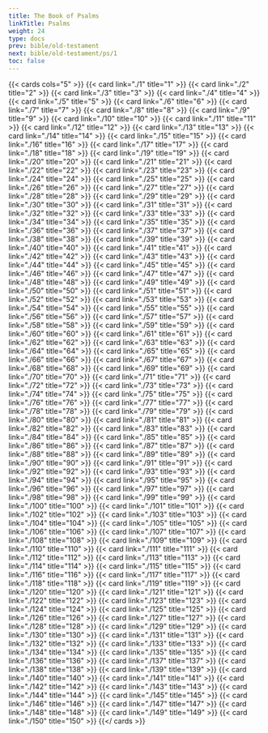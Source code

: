 ```yaml
---
title: The Book of Psalms
linkTitle: Psalms
weight: 24
type: docs
prev: bible/old-testament
next: bible/old-testament/ps/1
toc: false
---
```


{{< cards cols="5" >}}
  {{< card link="./1" title="1" >}}
  {{< card link="./2" title="2" >}}
  {{< card link="./3" title="3" >}}
  {{< card link="./4" title="4" >}}
  {{< card link="./5" title="5" >}}
  {{< card link="./6" title="6" >}}
  {{< card link="./7" title="7" >}}
  {{< card link="./8" title="8" >}}
  {{< card link="./9" title="9" >}}
  {{< card link="./10" title="10" >}}
  {{< card link="./11" title="11" >}}
  {{< card link="./12" title="12" >}}
  {{< card link="./13" title="13" >}}
  {{< card link="./14" title="14" >}}
  {{< card link="./15" title="15" >}}
  {{< card link="./16" title="16" >}}
  {{< card link="./17" title="17" >}}
  {{< card link="./18" title="18" >}}
  {{< card link="./19" title="19" >}}
  {{< card link="./20" title="20" >}}
  {{< card link="./21" title="21" >}}
  {{< card link="./22" title="22" >}}
  {{< card link="./23" title="23" >}}
  {{< card link="./24" title="24" >}}
  {{< card link="./25" title="25" >}}
  {{< card link="./26" title="26" >}}
  {{< card link="./27" title="27" >}}
  {{< card link="./28" title="28" >}}
  {{< card link="./29" title="29" >}}
  {{< card link="./30" title="30" >}}
  {{< card link="./31" title="31" >}}
  {{< card link="./32" title="32" >}}
  {{< card link="./33" title="33" >}}
  {{< card link="./34" title="34" >}}
  {{< card link="./35" title="35" >}}
  {{< card link="./36" title="36" >}}
  {{< card link="./37" title="37" >}}
  {{< card link="./38" title="38" >}}
  {{< card link="./39" title="39" >}}
  {{< card link="./40" title="40" >}}
  {{< card link="./41" title="41" >}}
  {{< card link="./42" title="42" >}}
  {{< card link="./43" title="43" >}}
  {{< card link="./44" title="44" >}}
  {{< card link="./45" title="45" >}}
  {{< card link="./46" title="46" >}}
  {{< card link="./47" title="47" >}}
  {{< card link="./48" title="48" >}}
  {{< card link="./49" title="49" >}}
  {{< card link="./50" title="50" >}}
  {{< card link="./51" title="51" >}}
  {{< card link="./52" title="52" >}}
  {{< card link="./53" title="53" >}}
  {{< card link="./54" title="54" >}}
  {{< card link="./55" title="55" >}}
  {{< card link="./56" title="56" >}}
  {{< card link="./57" title="57" >}}
  {{< card link="./58" title="58" >}}
  {{< card link="./59" title="59" >}}
  {{< card link="./60" title="60" >}}
  {{< card link="./61" title="61" >}}
  {{< card link="./62" title="62" >}}
  {{< card link="./63" title="63" >}}
  {{< card link="./64" title="64" >}}
  {{< card link="./65" title="65" >}}
  {{< card link="./66" title="66" >}}
  {{< card link="./67" title="67" >}}
  {{< card link="./68" title="68" >}}
  {{< card link="./69" title="69" >}}
  {{< card link="./70" title="70" >}}
  {{< card link="./71" title="71" >}}
  {{< card link="./72" title="72" >}}
  {{< card link="./73" title="73" >}}
  {{< card link="./74" title="74" >}}
  {{< card link="./75" title="75" >}}
  {{< card link="./76" title="76" >}}
  {{< card link="./77" title="77" >}}
  {{< card link="./78" title="78" >}}
  {{< card link="./79" title="79" >}}
  {{< card link="./80" title="80" >}}
  {{< card link="./81" title="81" >}}
  {{< card link="./82" title="82" >}}
  {{< card link="./83" title="83" >}}
  {{< card link="./84" title="84" >}}
  {{< card link="./85" title="85" >}}
  {{< card link="./86" title="86" >}}
  {{< card link="./87" title="87" >}}
  {{< card link="./88" title="88" >}}
  {{< card link="./89" title="89" >}}
  {{< card link="./90" title="90" >}}
  {{< card link="./91" title="91" >}}
  {{< card link="./92" title="92" >}}
  {{< card link="./93" title="93" >}}
  {{< card link="./94" title="94" >}}
  {{< card link="./95" title="95" >}}
  {{< card link="./96" title="96" >}}
  {{< card link="./97" title="97" >}}
  {{< card link="./98" title="98" >}}
  {{< card link="./99" title="99" >}}
  {{< card link="./100" title="100" >}}
  {{< card link="./101" title="101" >}}
  {{< card link="./102" title="102" >}}
  {{< card link="./103" title="103" >}}
  {{< card link="./104" title="104" >}}
  {{< card link="./105" title="105" >}}
  {{< card link="./106" title="106" >}}
  {{< card link="./107" title="107" >}}
  {{< card link="./108" title="108" >}}
  {{< card link="./109" title="109" >}}
  {{< card link="./110" title="110" >}}
  {{< card link="./111" title="111" >}}
  {{< card link="./112" title="112" >}}
  {{< card link="./113" title="113" >}}
  {{< card link="./114" title="114" >}}
  {{< card link="./115" title="115" >}}
  {{< card link="./116" title="116" >}}
  {{< card link="./117" title="117" >}}
  {{< card link="./118" title="118" >}}
  {{< card link="./119" title="119" >}}
  {{< card link="./120" title="120" >}}
  {{< card link="./121" title="121" >}}
  {{< card link="./122" title="122" >}}
  {{< card link="./123" title="123" >}}
  {{< card link="./124" title="124" >}}
  {{< card link="./125" title="125" >}}
  {{< card link="./126" title="126" >}}
  {{< card link="./127" title="127" >}}
  {{< card link="./128" title="128" >}}
  {{< card link="./129" title="129" >}}
  {{< card link="./130" title="130" >}}
  {{< card link="./131" title="131" >}}
  {{< card link="./132" title="132" >}}
  {{< card link="./133" title="133" >}}
  {{< card link="./134" title="134" >}}
  {{< card link="./135" title="135" >}}
  {{< card link="./136" title="136" >}}
  {{< card link="./137" title="137" >}}
  {{< card link="./138" title="138" >}}
  {{< card link="./139" title="139" >}}
  {{< card link="./140" title="140" >}}
  {{< card link="./141" title="141" >}}
  {{< card link="./142" title="142" >}}
  {{< card link="./143" title="143" >}}
  {{< card link="./144" title="144" >}}
  {{< card link="./145" title="145" >}}
  {{< card link="./146" title="146" >}}
  {{< card link="./147" title="147" >}}
  {{< card link="./148" title="148" >}}
  {{< card link="./149" title="149" >}}
  {{< card link="./150" title="150" >}}
{{</ cards >}}
